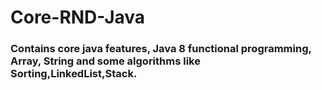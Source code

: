 # Core-RND-Java
<h3>Contains core java features, Java 8 functional programming, Array, String and some algorithms like Sorting,LinkedList,Stack.</h3>
